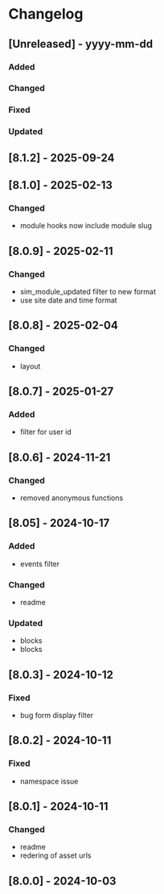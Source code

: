 # Changelog
## [Unreleased] - yyyy-mm-dd

### Added

### Changed

### Fixed

### Updated

## [8.1.2] - 2025-09-24


## [8.1.0] - 2025-02-13


### Changed
- module hooks now include module slug

## [8.0.9] - 2025-02-11


### Changed
- sim_module_updated filter to new format
- use site date and time format

## [8.0.8] - 2025-02-04


### Changed
- layout

## [8.0.7] - 2025-01-27


### Added
- filter for user id

## [8.0.6] - 2024-11-21


### Changed
- removed anonymous functions

## [8.05] - 2024-10-17


### Added
- events filter

### Changed
- readme

### Updated
- blocks
- blocks

## [8.0.3] - 2024-10-12


### Fixed
- bug form display filter

## [8.0.2] - 2024-10-11


### Fixed
- namespace issue

## [8.0.1] - 2024-10-11


### Changed
- readme
- redering of asset urls

## [8.0.0] - 2024-10-03
